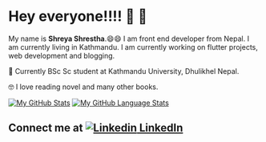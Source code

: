 # Hey everyone!!!! :wave: :wave:

My name is **Shreya Shrestha**.:smile::smile: I am front end developer from Nepal. I am currently living in Kathmandu. 
I am currently working on flutter projects, web development and blogging. 

:book: Currently BSc Sc student at Kathmandu University, Dhulikhel Nepal.

:nerd_face: I love reading novel and many other books. 


[![My GitHub Stats](https://github-readme-stats.vercel.app/api/?username=shreya2057&count_private=true&theme=tokyonight&showicons=true)]()
[![My GitHub Language Stats](https://github-readme-stats.vercel.app/api/top-langs/?username=shreya2057&langs_count=5&theme=tokyonight)]()




## Connect me at  [![Linkedin](https://i.stack.imgur.com/gVE0j.png) LinkedIn](https://www.linkedin.com/in/shreya-shrestha-a66a3719a/)
&nbsp;
